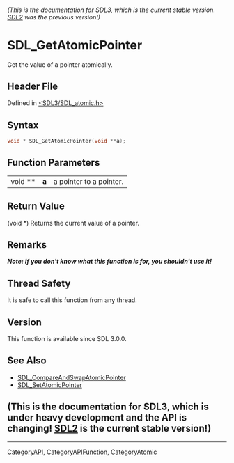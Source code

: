 ###### (This is the documentation for SDL3, which is the current stable version. [SDL2](https://wiki.libsdl.org/SDL2/) was the previous version!)
# SDL_GetAtomicPointer

Get the value of a pointer atomically.

## Header File

Defined in [<SDL3/SDL_atomic.h>](https://github.com/libsdl-org/SDL/blob/main/include/SDL3/SDL_atomic.h)

## Syntax

```c
void * SDL_GetAtomicPointer(void **a);
```

## Function Parameters

|         |       |                         |
| ------- | ----- | ----------------------- |
| void ** | **a** | a pointer to a pointer. |

## Return Value

(void *) Returns the current value of a pointer.

## Remarks

***Note: If you don't know what this function is for, you shouldn't use
it!***

## Thread Safety

It is safe to call this function from any thread.

## Version

This function is available since SDL 3.0.0.

## See Also

- [SDL_CompareAndSwapAtomicPointer](SDL_CompareAndSwapAtomicPointer)
- [SDL_SetAtomicPointer](SDL_SetAtomicPointer)


## (This is the documentation for SDL3, which is under heavy development and the API is changing! [SDL2](https://wiki.libsdl.org/SDL2/) is the current stable version!)



----
[CategoryAPI](CategoryAPI), [CategoryAPIFunction](CategoryAPIFunction), [CategoryAtomic](CategoryAtomic)

